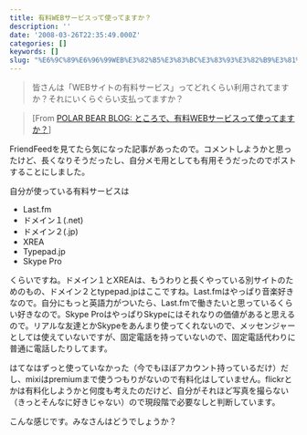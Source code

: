 ```yaml
---
title: 有料WEBサービスって使ってますか？
description: ''
date: '2008-03-26T22:35:49.000Z'
categories: []
keywords: []
slug: "%E6%9C%89%E6%96%99WEB%E3%82%B5%E3%83%BC%E3%83%93%E3%82%B9%E3%81%A3%E3%81%A6%E4%BD%BF%E3%81%A3%E3%81%A6%E3%81%BE%E3%81%99%E3%81%8B%EF%BC%9F"
---
```

> 皆さんは「WEBサイトの有料サービス」ってどれくらい利用されてますか？それにいくらぐらい支払ってますか？

> \[From [POLAR BEAR BLOG: ところで、有料WEBサービスって使ってますか？](http://akihitok.typepad.jp/blog/2008/03/web-833e.html)\]

FriendFeedを見てたら気になった記事があったので。コメントしようかと思ったけど、長くなりそうだったし、自分メモ用としても有用そうだったのでポストすることにしました。

自分が使っている有料サービスは

*   Last.fm
*   ドメイン１(.net)
*   ドメイン２(.jp)
*   XREA
*   Typepad.jp
*   Skype Pro

くらいですね。ドメイン１とXREAは、もうわりと長くやっている別サイトのためのもの、ドメイン２とtypepad.jpはここですね。Last.fmはやっぱり音楽好きなので。自分にもっと英語力がついたら、Last.fmで働きたいと思っているくらい好きなので。Skype ProはやっぱりSkypeにはそれなりの価値があると思えるので。リアルな友達とかSkypeをあんまり使ってくれないので、メッセンジャーとしては使えていないですが、固定電話を持っていないので、固定電話代わりに普通に電話したりしてます。

はてなはずっと使っていなかった（今でもほぼアカウント持っているだけ）だし、mixiはpremiumまで使うつもりがないので有料化はしていません。flickrとかは有料化しようかと何度も考えたのだけど、自分がそれほど写真を撮らない（きっとそんなに好きじゃない）ので現段階で必要なしと判断しています。

こんな感じです。みなさんはどうでしょうか？